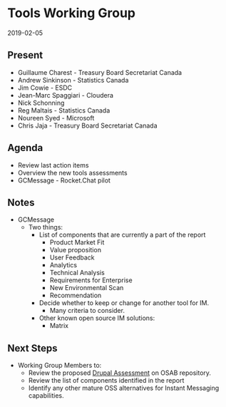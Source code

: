 # Tools Working Group
2019-02-05

## Present
* Guillaume Charest - Treasury Board Secretariat Canada
* Andrew Sinkinson - Statistics Canada
* Jim Cowie - ESDC
* Jean-Marc Spaggiari - Cloudera
* Nick Schonning
* Reg Maltais - Statistics Canada
* Noureen Syed - Microsoft
* Chris Jaja - Treasury Board Secretariat Canada

## Agenda

* Review last action items
* Overview the new tools assessments
* GCMessage - Rocket.Chat pilot

## Notes

* GCMessage
  * Two things:
    * List of components that are currently a part of the report
      * Product Market Fit
      * Value proposition
      * User Feedback
      * Analytics
      * Technical Analysis
      * Requirements for Enterprise
      * New Environmental Scan
      * Recommendation
    * Decide whether to keep or change for another tool for IM.
      * Many criteria to consider.
    * Other known open source IM solutions:
      * Matrix

## Next Steps

* Working Group Members to:
  * Review the proposed [Drupal Assessment](https://github.com/canada-ca/OS-Advisory_Conseil-SO/blob/master/Assessments/Content%20Management%20Systems/Drupal.md) on OSAB repository.
  * Review the list of components identified in the report
  * Identify any other mature OSS alternatives for Instant Messaging capabilities.
